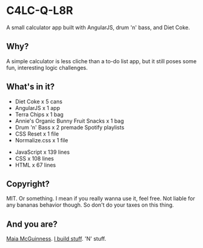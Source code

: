 # C4LC-Q-L8R

A small calculator app built with AngularJS, drum 'n' bass, and Diet Coke.

## Why?

A simple calculator is less cliche than a to-do list app, but it still poses some fun, interesting logic challenges.

## What's in it?

- Diet Coke x 5 cans
- AngularJS x 1 app
- Terra Chips x 1 bag
- Annie's Organic Bunny Fruit Snacks x 1 bag
- Drum 'n' Bass x 2 premade Spotify playlists
- CSS Reset x 1 file
- Normalize.css x 1 file
+ JavaScript x 139 lines
+ CSS x 108 lines
+ HTML x 67 lines

## Copyright?

MIT. Or something. I mean if you really wanna use it, feel free. Not liable for any bananas behavior though. So don't do your taxes on this thing.

## And you are?

[Maia McGuinness](http://maiamcguinness.com). [I build stuff](//github.com/maiamcguinness). 'N' stuff.